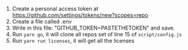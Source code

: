 1. Create a personal access token at https://github.com/settings/tokens/new?scopes=repo
2. Create a file called .env
3. Write in this file: "GITHUB_TOKEN=PASTETHETOKEN" and save.
4. Run `yarn go`, it will clone all repos set of line 15 of `script/config.js`
5. Run `yarn run licenses`, it will get all the licenses

